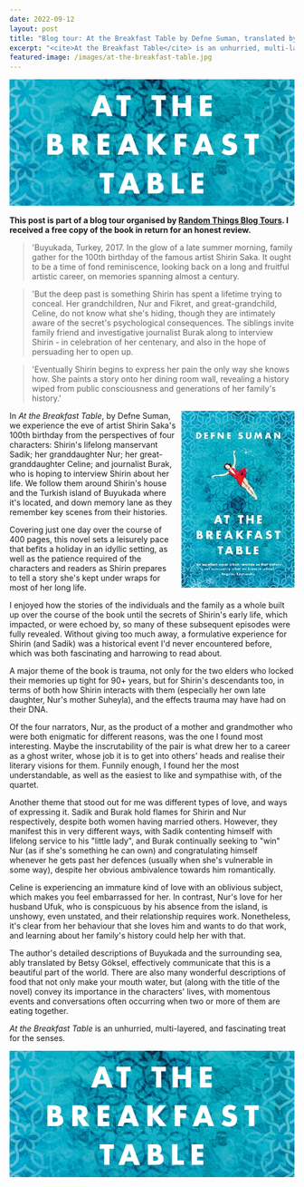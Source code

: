 ```yaml
---
date: 2022-09-12
layout: post
title: "Blog tour: At the Breakfast Table by Defne Suman, translated by Betsy Göksel"
excerpt: "<cite>At the Breakfast Table</cite> is an unhurried, multi-layered, and fascinating treat for the senses."
featured-image: /images/at-the-breakfast-table.jpg
---
```


![At the Breakfast Table](/images/at-the-breakfast-table.jpg)

**This post is part of a blog tour organised by [Random Things Blog Tours](http://randomthingsthroughmyletterbox.blogspot.com/p/services-to-publishers-authors-blog.html). I received a free copy of the book in return for an honest review.**

> 'Buyukada, Turkey, 2017. In the glow of a late summer morning, family gather for the 100th birthday of the famous artist Shirin Saka. It ought to be a time of fond reminiscence, looking back on a long and fruitful artistic career, on memories spanning almost a century.

> 'But the deep past is something Shirin has spent a lifetime trying to conceal. Her grandchildren, Nur and Fikret, and great-grandchild, Celine, do not know what she's hiding, though they are intimately aware of the secret's psychological consequences. The siblings invite family friend and investigative journalist Burak along to interview Shirin - in celebration of her centenary, and also in the hope of persuading her to open up.

> 'Eventually Shirin begins to express her pain the only way she knows how. She paints a story onto her dining room wall, revealing a history wiped from public consciousness and generations of her family's history.'

<img src="/images/at-the-breakfast-table-200.jpg" alt="At the Breakfast Table" style="float: right; margin-bottom: 10px; margin-left: 10px;">

In <cite>At the Breakfast Table</cite>, by Defne Suman, we experience the eve of artist Shirin Saka's 100th birthday from the perspectives of four characters: Shirin's lifelong manservant Sadik; her granddaughter Nur; her great-granddaughter Celine; and journalist Burak, who is hoping to interview Shirin about her life. We follow them around Shirin's house and the Turkish island of Buyukada where it's located, and down memory lane as they remember key scenes from their histories.

Covering just one day over the course of 400 pages, this novel sets a leisurely pace that befits a holiday in an idyllic setting, as well as the patience required of the characters and readers as Shirin prepares to tell a story she's kept under wraps for most of her long life.

I enjoyed how the stories of the individuals and the family as a whole built up over the course of the book until the secrets of Shirin's early life, which impacted, or were echoed by, so many of these subsequent episodes were fully revealed. Without giving too much away, a formulative experience for Shirin (and Sadik) was a historical event I'd never encountered before, which was both fascinating and harrowing to read about.

A major theme of the book is trauma, not only for the two elders who locked their memories up tight for 90+ years, but for Shirin's descendants too, in terms of both how Shirin interacts with them (especially her own late daughter, Nur's mother Suheyla), and the effects trauma may have had on their DNA.

Of the four narrators, Nur, as the product of a mother and grandmother who were both enigmatic for different reasons, was the one I found most interesting. Maybe the inscrutability of the pair is what drew her to a career as a ghost writer, whose job it is to get into others' heads and realise their literary visions for them. Funnily enough, I found her the most understandable, as well as the easiest to like and sympathise with, of the quartet.

Another theme that stood out for me was different types of love, and ways of expressing it. Sadik and Burak hold flames for Shirin and Nur respectively, despite both women having married others. However, they manifest this in very different ways, with Sadik contenting himself with lifelong service to his "little lady", and Burak continually seeking to "win" Nur (as if she's something he can own) and congratulating himself whenever he gets past her defences (usually when she's vulnerable in some way), despite her obvious ambivalence towards him romantically.

Celine is experiencing an immature kind of love with an oblivious subject, which makes you feel embarrassed for her. In contrast, Nur's love for her husband Ufuk, who is conspicuous by his absence from the island, is unshowy, even unstated, and their relationship requires work. Nonetheless, it's clear from her behaviour that she loves him and wants to do that work, and learning about her family's history could help her with that.

The author's detailed descriptions of Buyukada and the surrounding sea, ably translated by Betsy Göksel, effectively communicate that this is a beautiful part of the world. There are also many wonderful descriptions of food that not only make your mouth water, but (along with the title of the novel) convey its importance in the characters' lives, with momentous events and conversations often occurring when two or more of them are eating together.

<cite>At the Breakfast Table</cite> is an unhurried, multi-layered, and fascinating treat for the senses.

![At the Breakfast Table blog tour banner](/images/at-the-breakfast-table.jpg)
